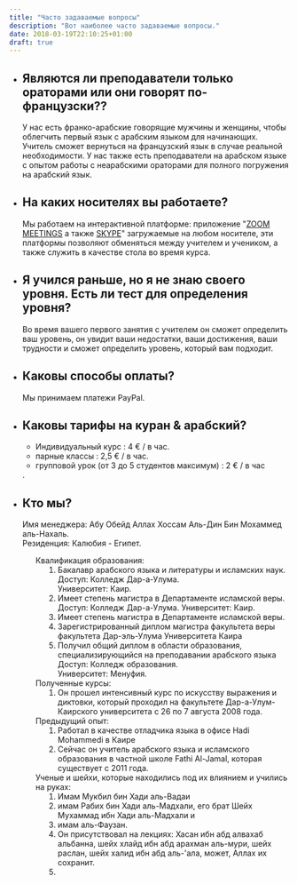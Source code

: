```yaml
---
title: "Часто задаваемые вопросы"
description: "Вот наиболее часто задаваемые вопросы."
date: 2018-03-19T22:10:25+01:00
draft: true
---
```


<ul>
    <li>
        <h2>Являются ли преподаватели только ораторами или они говорят по-французски??</h2>
        <p>У нас есть франко-арабские говорящие мужчины и женщины, чтобы облегчить первый язык с арабским языком для начинающих. Учитель сможет вернуться на французский язык в случае реальной необходимости. У нас также есть преподаватели на арабском языке с опытом работы с неарабскими ораторами для полного погружения на арабский язык.</p>
    </li>
    <li>
        <h2>На каких носителях вы работаете?</h2>
        <p>Мы работаем на интерактивной платформе: приложение "<a href='https://zoom.us/download'>ZOOM MEETINGS</a> а также <a href='https://www.skype.com/fr/get-skype/'>SKYPE</a>" загружаемые на любом носителе, эти платформы позволяют обменяться между учителем и учеником, а также служить в качестве стола во время курса.</p>
    </li>
    <li>
        <h2>Я учился раньше, но я не знаю своего уровня. Есть ли тест для определения уровня?</h2>
        <p>Во время вашего первого занятия с учителем он сможет определить ваш уровень, он увидит ваши недостатки, ваши достижения, ваши трудности и сможет определить уровень, который вам подходит.</p>
    </li>
    <li>
        <h2>Каковы способы оплаты?</h2>
        <p>Мы принимаем платежи PayPal.</p>
    </li>
    <li>
        <h2>Каковы тарифы на куран & арабский?</h2>
            <p><ul><li>Индивидуальный курс : 4 € / в час.</li><li>парные классы : 2,5 € / в час.</li><li>групповой урок (от 3 до 5 студентов максимум) : 2 € / в час</li></ul>.</p>
    </li>
    <li>
                    <h2> Кто мы?</h2>
                    <p> Имя менеджера: Абу Обейд Аллах Хоссам Аль-Дин Бин Мохаммед аль-Нахаль.
                            <br /> Резиденция: Калюбия - Египет.
                            <br />
                             <ol class="e indent"> Квалификация образования:
                                <li>Бакалавр арабского языка и литературы и исламских наук.
                                    <br /> Доступ: Колледж Дар-а-Улума.
                                    <br />Университет: Каир.
                                </li>
                                <li>Имеет степень магистра в Департаменте исламской веры.
                                    <br /> Доступ: Колледж Дар-а-Улума.
                                    Университет: Каир.
                                </li>
                                <li>Имеет степень магистра в Департаменте исламской веры. </li>
                                <li>Зарегистрированный диплом магистра факультета веры факультета Дар-эль-Улума Университета Каира </li>
                                <li>Получил общий диплом в области образования, специализирующийся на преподавании арабского языка
                                    <br /> Доступ: Колледж образования.
                                    <br /> Университет: Менуфия.
                                </li>
                             </ol>
                            <ol class="e indent"> Полученные курсы:
                                <li> Он прошел интенсивный курс по искусству выражения и диктовки, который проходил на факультете Дар-а-Улум-Каирского университета с 26 по 7 августа 2008 года. </li>
                            </ol>
                            <ol class="e indent"> Предыдущий опыт:
                                <li> Работал в качестве отладчика языка в офисе Hadi Mohammedi в Каире </li>
                                <li> Сейчас он учитель арабского языка и исламского образования в частной школе Fathi Al-Jamal, которая существует с 2011 года. </li>
                            </ol>
                            <ol class=" indent">
                               Ученые и шейхи, которые находились под их влиянием и учились на руках:
                                <li>Имам Мукбил бин Хади аль-Вадаи</li>
                                 <li>имам Рабих бин Хади аль-Мадхали, его брат Шейх Мухаммад ибн Хади аль-Мадхали и</li>
                                  <li>имам аль-Фаузан. </li>
                                  <li>Он присутствовал на лекциях: Хасан ибн абд алвахаб альбанна, шейх хлайд ибн абд арахман аль-мури, шейх раслан, шейх халид ибн абд аль-'ала, может, Аллах их сохранит.</li>
                                  <li></li>
                            </ol>
                        </p>
            </li>
</ul>

<style>
#faq-questions ul{
}
.indent li{
    margin-left : 40px;
}
#faq-questions ol{
    padding-left:0;
}
</style>